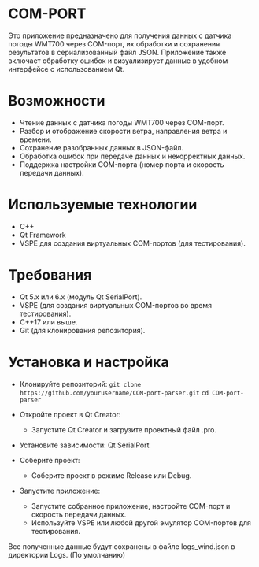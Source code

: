 # COM-PORT 

Это приложение предназначено для получения данных с датчика погоды WMT700 через COM-порт, их обработки и сохранения результатов в сериализованный файл JSON. Приложение также включает обработку ошибок и визуализирует данные в удобном интерфейсе с использованием Qt.


# Возможности
 - Чтение данных с датчика погоды WMT700 через COM-порт.
 - Разбор и отображение скорости ветра, направления ветра и времени.
 - Сохранение разобранных данных в JSON-файл.
 - Обработка ошибок при передаче данных и некорректных данных.
 - Поддержка настройки COM-порта (номер порта и скорость передачи данных).

# Используемые технологии
 - C++
 - Qt Framework
 - VSPE для создания виртуальных COM-портов (для тестирования).

 # Требования
 - Qt 5.x или 6.x (модуль Qt SerialPort).
 - VSPE (для создания виртуальных COM-портов во время тестирования).
 - C++17 или выше.
 - Git (для клонирования репозитория).

# Установка и настройка
 - Клонируйте репозиторий:
  `git clone https://github.com/yourusername/COM-port-parser.git`
  `cd COM-port-parser`
 - Откройте проект в Qt Creator:
   - Запустите Qt Creator и загрузите проектный файл .pro.
 - Установите зависимости: Qt SerialPort

  - Соберите проект:
    - Cоберите проект в режиме Release или Debug.
  - Запустите приложение:
    - Запустите собранное приложение, настройте COM-порт и скорость передачи данных.
    - Используйте VSPE или любой другой эмулятор COM-портов для тестирования.

  Все полученные данные будут сохранены в файле logs_wind.json в директории Logs. (По умолчанию)
